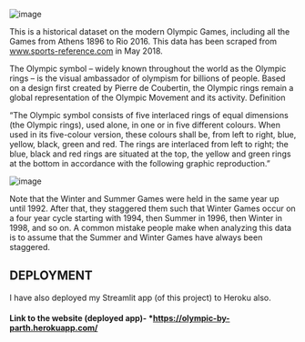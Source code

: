 ![image](https://user-images.githubusercontent.com/68374336/185919740-7ae9789f-e9e1-4298-a4e6-a400b765fb0e.png)


This is a historical dataset on the modern Olympic Games, including all the Games from Athens 1896 to Rio 2016. This data has been scraped from www.sports-reference.com in May 2018.

The Olympic symbol – widely known throughout the world as the Olympic rings – is the visual ambassador of olympism for billions of people. Based on a design first created by Pierre de Coubertin, the Olympic rings remain a global representation of the Olympic Movement and its activity. Definition

“The Olympic symbol consists of five interlaced rings of equal dimensions (the Olympic rings), used alone, in one or in five different colours. When used in its five-colour version, these colours shall be, from left to right, blue, yellow, black, green and red. The rings are interlaced from left to right; the blue, black and red rings are situated at the top, the yellow and green rings at the bottom in accordance with the following graphic reproduction.”



![image](https://user-images.githubusercontent.com/68374336/185919583-89f1d732-8571-49de-a71e-133f9ba7b55a.png)


Note that the Winter and Summer Games were held in the same year up until 1992. After that, they staggered them such that Winter Games occur on a four year cycle starting with 1994, then Summer in 1996, then Winter in 1998, and so on. A common mistake people make when analyzing this data is to assume that the Summer and Winter Games have always been staggered.


## DEPLOYMENT

I have also deployed my Streamlit app (of this project) to Heroku also.

#### Link to the website (deployed app)- *https://olympic-by-parth.herokuapp.com/
